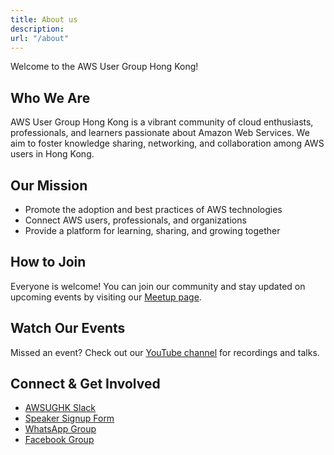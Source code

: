 ```yaml
---
title: About us
description: 
url: "/about"
---
```


Welcome to the AWS User Group Hong Kong!

## Who We Are
AWS User Group Hong Kong is a vibrant community of cloud enthusiasts, professionals, and learners passionate about Amazon Web Services. We aim to foster knowledge sharing, networking, and collaboration among AWS users in Hong Kong.

## Our Mission
- Promote the adoption and best practices of AWS technologies
- Connect AWS users, professionals, and organizations
- Provide a platform for learning, sharing, and growing together

## How to Join
Everyone is welcome! You can join our community and stay updated on upcoming events by visiting our [Meetup page](https://www.meetup.com/hong-kong-amazon-aws-user-group/).

## Watch Our Events
Missed an event? Check out our [YouTube channel](https://www.youtube.com/@AWSUGHK) for recordings and talks.

## Connect & Get Involved
- [AWSUGHK Slack](https://awsughk.slack.com/join/shared_invite/zt-1rkztoxuv-fvsuNBHp8Yi1LrKUAxWH7A)
- [Speaker Signup Form](https://docs.google.com/forms/d/e/1FAIpQLSf4EKrVcfNw-NgMMXWUm7zwBdhSAE2GzmPScTzkPdoyjggd2g/viewform?fbclid=IwZXh0bgNhZW0BMQABHfRg47tf4DkHUyowMswC0jDg7E_myE65j5hUZX1X79zrKZNsfGJiZc4ljQ_aem_avzO10z7_LeqC8G26-ITLA)
- [WhatsApp Group](https://chat.whatsapp.com/DJpkuXPOGy6LKSnmb32b21)
- [Facebook Group](https://www.facebook.com/groups/awshkug)